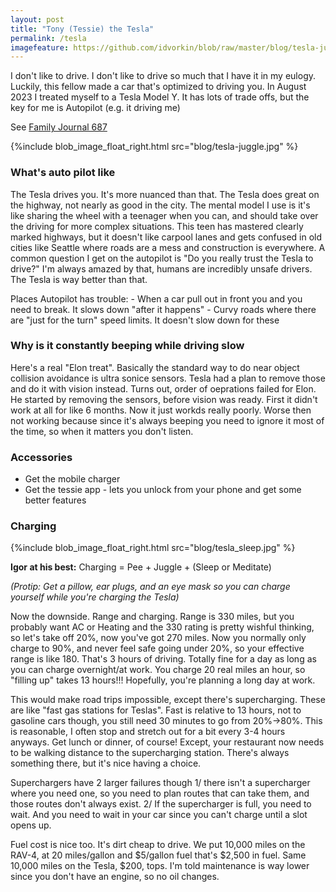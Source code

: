 ```yaml
---
layout: post
title: "Tony (Tessie) the Tesla"
permalink: /tesla
imagefeature: https://github.com/idvorkin/blob/raw/master/blog/tesla-juggle.jpg
---
```


I don't like to drive. I don't like to drive so much that I have it in my eulogy. Luckily, this fellow made a car that's optimized to driving you. In August 2023 I treated myself to a Tesla Model Y. It has lots of trade offs, but the key for me is Autopilot (e.g. it driving me)

See [Family Journal 687](/ig66/687)

{%include blob_image_float_right.html src="blog/tesla-juggle.jpg" %}

### What's auto pilot like

The Tesla drives you. It's more nuanced than that. The Tesla does great on the highway, not nearly as good in the city. The mental model I use is it's like sharing the wheel with a teenager when you can, and should take over the driving for more complex situations. This teen has mastered clearly marked highways, but it doesn't like carpool lanes and gets confused in old cities like Seattle where roads are a mess and construction is everywhere. A common question I get on the autopilot is "Do you really trust the Tesla to drive?" I'm always amazed by that, humans are incredibly unsafe drivers. The Tesla is way better than that.

Places Autopilot has trouble: - When a car pull out in front you and you need to break. It slows down "after it happens" - Curvy roads where there are "just for the turn" speed limits. It doesn't slow down for these

### Why is it constantly beeping while driving slow

Here's a real "Elon treat". Basically the standard way to do near object collision avoidance is ultra sonice sensors. Tesla had a plan to remove those and do it with vision instead. Turns out, order of oeprations failed for Elon. He started by removing the sensors, before vision was ready. First it didn't work at all for like 6 months. Now it just workds really poorly. Worse then not working because since it's always beeping you need to ignore it most of the time, so when it matters you don't listen.

### Accessories

- Get the mobile charger
- Get the tessie app - lets you unlock from your phone and get some better features

### Charging

{%include blob_image_float_right.html src="blog/tesla_sleep.jpg" %}

**Igor at his best:** Charging = Pee + Juggle + (Sleep or Meditate)

_(Protip: Get a pillow, ear plugs, and an eye mask so you can charge yourself while you're charging the Tesla)_

Now the downside. Range and charging. Range is 330 miles, but you probably want AC or Heating and the 330 rating is pretty wishful thinking, so let's take off 20%, now you've got 270 miles. Now you normally only charge to 90%, and never feel safe going under 20%, so your effective range is like 180. That's 3 hours of driving. Totally fine for a day as long as you can charge overnight/at work. You charge 20 real miles an hour, so "filling up" takes 13 hours!!! Hopefully, you're planning a long day at work.

This would make road trips impossible, except there's supercharging. These are like "fast gas stations for Teslas". Fast is relative to 13 hours, not to gasoline cars though, you still need 30 minutes to go from 20%->80%. This is reasonable, I often stop and stretch out for a bit every 3-4 hours anyways. Get lunch or dinner, of course! Except, your restaurant now needs to be walking distance to the supercharging station. There's always something there, but it's nice having a choice.

Superchargers have 2 larger failures though 1/ there isn't a supercharger where you need one, so you need to plan routes that can take them, and those routes don't always exist. 2/ If the supercharger is full, you need to wait. And you need to wait in your car since you can't charge until a slot opens up.

Fuel cost is nice too. It's dirt cheap to drive. We put 10,000 miles on the RAV-4, at 20 miles/gallon and $5/gallon fuel that's $2,500 in fuel. Same 10,000 miles on the Tesla, \$200, tops. I'm told maintenance is way lower since you don't have an engine, so no oil changes.
